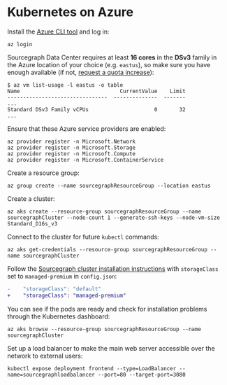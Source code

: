 # Kubernetes on Azure

Install the [Azure CLI tool](https://docs.microsoft.com/en-us/cli/azure/install-azure-cli?view=azure-cli-latest) and log in:

```
az login
```

Sourcegraph Data Center requires at least **16 cores** in the **DSv3** family in the Azure location of your choice (e.g. `eastus`), so make sure you have enough available (if not, [request a quota increase](https://docs.microsoft.com/en-us/azure/azure-supportability/resource-manager-core-quotas-request)):

```
$ az vm list-usage -l eastus -o table
Name                                CurrentValue    Limit
--------------------------------  --------------  -------
...
Standard DSv3 Family vCPUs                     0       32
...
```

Ensure that these Azure service providers are enabled:

```
az provider register -n Microsoft.Network
az provider register -n Microsoft.Storage
az provider register -n Microsoft.Compute
az provider register -n Microsoft.ContainerService
```

Create a resource group:

```
az group create --name sourcegraphResourceGroup --location eastus
```

Create a cluster:

```
az aks create --resource-group sourcegraphResourceGroup --name sourcegraphCluster --node-count 1 --generate-ssh-keys --node-vm-size Standard_D16s_v3
```

Connect to the cluster for future `kubectl` commands:

```
az aks get-credentials --resource-group sourcegraphResourceGroup --name sourcegraphCluster
```

Follow the [Sourcegraph cluster installation instructions](./#install-sourcegraph-data-center-on-your-cluster) with `storageClass` set to `managed-premium` in `config.json`:

```diff
-    "storageClass": "default"
+    "storageClass": "managed-premium"
```

You can see if the pods are ready and check for installation problems through the Kubernetes dashboard:

```
az aks browse --resource-group sourcegraphResourceGroup --name sourcegraphCluster
```

Set up a load balancer to make the main web server accessible over the network to external users:

```
kubectl expose deployment frontend --type=LoadBalancer --name=sourcegraphloadbalancer --port=80 --target-port=3080
```
